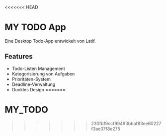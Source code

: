 <<<<<<< HEAD
# MY TODO App

Eine Desktop Todo-App entwickelt von Latif.

## Features
- Todo-Listen Management
- Kategorisierung von Aufgaben
- Prioritäten-System
- Deadline-Verwaltung
- Dunkles Design 
=======
# MY_TODO
>>>>>>> 230fb19ccf99493bbaf83ee60227f3ae37f8e275
